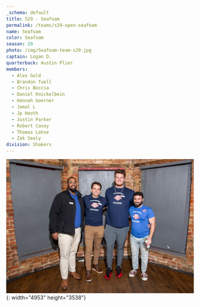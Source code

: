 ```yaml
---
_schema: default
title: S29 - Seafoam
permalink: /teams/s29-open-seafoam
name: Seafoam
color: Seafoam
season: 29
photo: /img/Seafoam-team-s29.jpg
captain: Logan D.
quarterback: Austin Plier
members:
  - Alex Gold
  - Brandon Tuell
  - Chris Boccia
  - Daniel Knickelbein
  - Hannah Goerner
  - Jamal L
  - Jp Hooth
  - Justin Parker
  - Robert Casey
  - Thomas Lohse
  - Zak Sealy
division: Shakers
---
```

![](/img/da2-7066.jpg){: width="4953" height="3538"}